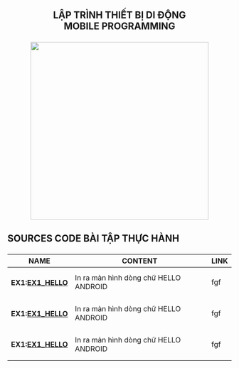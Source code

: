 <!-- TIÊU ĐỀ -->
<h2 align="center">
    LẬP TRÌNH THIẾT BỊ DI ĐỘNG <br>
    MOBILE PROGRAMMING
</h2>

###

<div align="center">
    <img height="400" src="https://i.pinimg.com/originals/dc/9e/df/dc9edff5a2c60cbb7b082367547c4757.gif"></img>
</div>

###

<h2 align="left">SOURCES CODE BÀI TẬP THỰC HÀNH</h2>

###

| NAME                               | CONTENT                               | LINK |
| ---------------------------------- | ------------------------------------- | ---- |
| <h4>EX1:<a href>EX1_HELLO</a></h4> | In ra màn hình dòng chữ HELLO ANDROID | fgf  |
| <h4>EX1:<a href>EX1_HELLO</a></h4> | In ra màn hình dòng chữ HELLO ANDROID | fgf  |
| <h4>EX1:<a href>EX1_HELLO</a></h4> | In ra màn hình dòng chữ HELLO ANDROID | fgf  |
